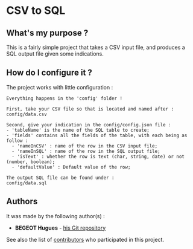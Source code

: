 # CSV to SQL

## What's my purpose ?

This is a fairly simple project that takes a CSV input file, and produces a SQL output file given some indications.


## How do I configure it ?

The project works with little configuration :

```
Everything happens in the 'config' folder !

First, take your CSV file so that is located and named after :
config/data.csv

Second, give your indication in the config/config.json file :
- 'tableName' is the name of the SQL table to create;
- 'fields' contains all the fields of the table, with each being as follow :
  - 'nameInCSV' : name of the row in the CSV input file;
  - 'nameInSQL' : name of the row in the SQL output file;
  - 'isText' : whether the row is text (char, string, date) or not (number, boolean);
  - 'defaultValue' : Default value of the row;

The output SQL file can be found under :
config/data.sql
```


## Authors

It was made by the following author(s) :
* **BEGEOT Hugues** - [his Git repository](https://github.com/opsilonn)

See also the list of [contributors](https://github.com/opsilonn/CSV-to-SQL/graphs/contributors) who participated in this project.
